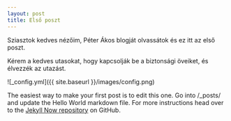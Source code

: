 ```yaml
---
layout: post
title: Első poszt
---
```


Sziasztok kedves nézőim, Péter Ákos blogját olvassátok és ez itt az első poszt.

Kérem a kedves utasokat, hogy kapcsolják be a biztonsági öveiket, és élvezzék az utazást.

![_config.yml]({{ site.baseurl }}/images/config.png)

The easiest way to make your first post is to edit this one. Go into /_posts/ and update the Hello World markdown file. For more instructions head over to the [Jekyll Now repository](https://github.com/barryclark/jekyll-now) on GitHub.